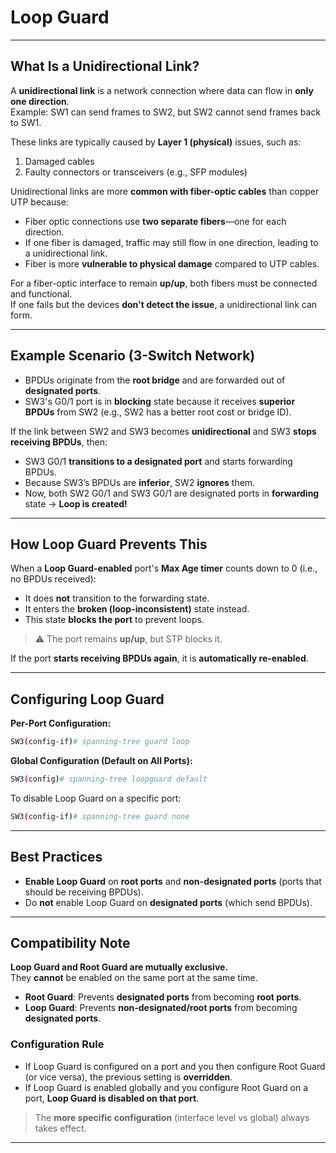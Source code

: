 
# Loop Guard

---

## What Is a Unidirectional Link?

A **unidirectional link** is a network connection where data can flow in **only one direction**.  
Example: SW1 can send frames to SW2, but SW2 cannot send frames back to SW1.

These links are typically caused by **Layer 1 (physical)** issues, such as:

1. Damaged cables  
2. Faulty connectors or transceivers (e.g., SFP modules)  

Unidirectional links are more **common with fiber-optic cables** than copper UTP because:

- Fiber optic connections use **two separate fibers**—one for each direction.
- If one fiber is damaged, traffic may still flow in one direction, leading to a unidirectional link.
- Fiber is more **vulnerable to physical damage** compared to UTP cables.

For a fiber-optic interface to remain **up/up**, both fibers must be connected and functional.  
If one fails but the devices **don't detect the issue**, a unidirectional link can form.

---

## Example Scenario (3-Switch Network)

- BPDUs originate from the **root bridge** and are forwarded out of **designated ports**.
- SW3's G0/1 port is in **blocking** state because it receives **superior BPDUs** from SW2 (e.g., SW2 has a better root cost or bridge ID).

If the link between SW2 and SW3 becomes **unidirectional** and SW3 **stops receiving BPDUs**, then:

- SW3 G0/1 **transitions to a designated port** and starts forwarding BPDUs.
- Because SW3’s BPDUs are **inferior**, SW2 **ignores** them.
- Now, both SW2 G0/1 and SW3 G0/1 are designated ports in **forwarding** state → **Loop is created!**

---

## How Loop Guard Prevents This

When a **Loop Guard-enabled** port's **Max Age timer** counts down to 0 (i.e., no BPDUs received):

- It does **not** transition to the forwarding state.
- It enters the **broken (loop-inconsistent)** state instead.
- This state **blocks the port** to prevent loops.

> ⚠️ The port remains **up/up**, but STP blocks it.

If the port **starts receiving BPDUs again**, it is **automatically re-enabled**.

---

## Configuring Loop Guard

**Per-Port Configuration:**
```bash
SW3(config-if)# spanning-tree guard loop
```

**Global Configuration (Default on All Ports):**
```bash
SW3(config)# spanning-tree loopguard default
```

To disable Loop Guard on a specific port:
```bash
SW3(config-if)# spanning-tree guard none
```

---

## Best Practices

- **Enable Loop Guard** on **root ports** and **non-designated ports** (ports that should be receiving BPDUs).
- Do **not** enable Loop Guard on **designated ports** (which send BPDUs).

---

## Compatibility Note

**Loop Guard and Root Guard are mutually exclusive.**  
They **cannot** be enabled on the same port at the same time.

- **Root Guard**: Prevents **designated ports** from becoming **root ports**.
- **Loop Guard**: Prevents **non-designated/root ports** from becoming **designated ports**.

### Configuration Rule

- If Loop Guard is configured on a port and you then configure Root Guard (or vice versa), the previous setting is **overridden**.
- If Loop Guard is enabled globally and you configure Root Guard on a port, **Loop Guard is disabled on that port**.

> The **more specific configuration** (interface level vs global) always takes effect.

---
